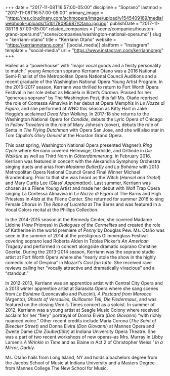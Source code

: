 +++
date = "2017-11-08T16:57:00-05:00"
discipline = "Soprano"
lastmod = "2017-11-08T16:57:00-05:00"
primary_image = "https://res.cloudinary.com/schmopera/image/upload/v1545409169/media/webhook-uploads/1510178095687/Otano.jpg.jpg"
publishDate = "2017-11-08T16:57:00-05:00"
related_companies = ["scene/companies/houston-grand-opera.md","scene/companies/washington-national-opera.md"]
slug = "kerriann-otano"
title = "Kerriann Otaño"
website = "https://kerriannotano.com/"
[[social_media]]
platform = "Instagram"
template = "social-media"
url = "https://www.instagram.com/kerriannomg/"
+++

Hailed as a “powerhouse” with “major vocal goods and a feisty personality to match,” young American soprano Kerriann Otano was a 2016 National Semi-Finalist of the Metropolitan Opera National Council Auditions and a recent graduate of the  Washington National Opera Young Artist Program. In the 2016-2017 season, Kerriann was thrilled to return to Fort Worth Opera Festival in her role debut as Micaëla in Bizet’s *Carmen*.  Praised for her “generous soprano” by The Washington Post, this fall Ms. Otaño reprised the role of Contessa Almaviva in her debut at Opera Memphis in *Le Nozze di Figaro*, and she performed at WNO this season as Kitty Hart in Jake Heggie’s acclaimed *Dead Man Walking*. In 2017-18 she returns to the Washington National Opera for *Candide*, debuts the Lyric Opera of Chicago in *Fellow Travelers* in the role of Mary Johnson (cover), debuts the role of Senta in *The Flying Dutchman* with Opera San Jose, and she will also star in Tom Cipullo’s *Glory Denied* at the Houston Grand Opera.

This past spring, Washington National Opera presented Wagner’s *Ring Cycle* where Kerriann covered Helmwige, Gerhilde, and Ortlinde in *Die Walküre* as well as Third Norn in *Götterdämmerung*. In February 2016, Kerriann was featured in concert with the Alexandria Symphony Orchestra singing duets and arias from *Madama Butterfly* and *La Bohème* with 2013 Metropolitan Opera National Council Grand Final Winner Michael Brandenburg. Prior to that she was heard as the Witch (*Hansel and Gretel*) and Mary Curtis Lee (Glass’ *Appomattox*). Last summer, Kerriann was chosen as a Filene Young Artist and made her debut with Wolf Trap Opera singing La Contessa Almaviva in *Le Nozze di Figaro* at The Barns and High Priestess in *Aïda* at the Filene Center. She returned for summer 2016 to sing Female Chorus in *The Rape of Lucretia* at The Barns and was featured in a Vocal Colors recital at the Phillips Collection.

In the 2014-2015 season at the Kennedy Center, she covered Madame Lidoine (New Prioress) in *Dialogues of the Carmelites* and created the role of Katherine in the world premiere of *Penny* by Douglas Pew. Ms. Otaño was seen in the summer of 2014 at the prestigious Glimmerglass Festival covering soprano lead Roberta Alden in Tobias Picker’s *An American Tragedy* and performed in concert alongside dramatic soprano Christine Goerke. During the 2013-2014 season, Kerriann was the soprano studio artist at Fort Worth Opera where she “nearly stole the show in the highly comedic role of Despina” in Mozart’s *Così fan tutte*. She received rave reviews calling her “vocally attractive and dramatically vivacious” and a “standout.”

In 2012-2013, Kerriann was an apprentice artist with Central City Opera and a 2013 winter apprentice artist at Sarasota Opera where she sang scenes from *La Bohème* (Leoncavallo and Puccini), *A Postcard from Morocco* (Argento), *Ghosts of Versailles*, *Guillaume Tell*, *Die Fledermaus*, and was featured on the closing Verdi’s Times concert as a soloist. In summer of 2012, Kerriann was a young artist at Seagle Music Colony where received acclaim for her “fiery” portrayal of Donna Elvira (*Don Giovanni*) “with richly nuanced voice.” Other recent credits include Maria Corona (*The Saint of Bleecker Street*) and Donna Elvira (*Don Giovanni*) at Mannes Opera and Zweite Dame (*Die Zauberflöte*) at Indiana University Opera Theatre. She was a part of two recent workshops of new operas–as Mrs. Murray in Libby Larsen’s *A Wrinkle in Time* and as Elaine in Act 2 of Christopher Weiss ‘ *In a Mirror, Darkly*.

Ms. Otaño hails from Long Island, NY and holds a bachelors degree from the Jacobs School of Music at Indiana University and a Masters Degree from Mannes College The New School for Music.
